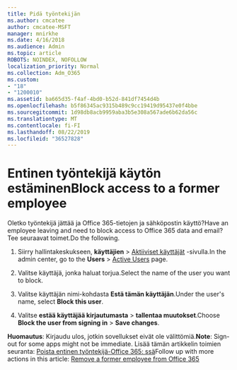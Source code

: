 ```yaml
---
title: Pidä työntekijän
ms.author: cmcatee
author: cmcatee-MSFT
manager: mnirkhe
ms.date: 4/16/2018
ms.audience: Admin
ms.topic: article
ROBOTS: NOINDEX, NOFOLLOW
localization_priority: Normal
ms.collection: Adm_O365
ms.custom:
- "18"
- "1200010"
ms.assetid: ba665d35-f4af-4bd0-b52d-841df7454d4b
ms.openlocfilehash: b5f86345ac9315b489c9cc19419d95437e0f4bbe
ms.sourcegitcommit: 1d98db8acb9959aba3b5e308a567ade6b62da56c
ms.translationtype: MT
ms.contentlocale: fi-FI
ms.lasthandoff: 08/22/2019
ms.locfileid: "36527828"
---
```

# <a name="block-access-to-a-former-employee"></a><span data-ttu-id="3bff2-102">Entinen työntekijä käytön estäminen</span><span class="sxs-lookup"><span data-stu-id="3bff2-102">Block access to a former employee</span></span>

<span data-ttu-id="3bff2-103">Oletko työntekijä jättää ja Office 365-tietojen ja sähköpostin käyttö?</span><span class="sxs-lookup"><span data-stu-id="3bff2-103">Have an employee leaving and need to block access to Office 365 data and email?</span></span> <span data-ttu-id="3bff2-104">Tee seuraavat toimet.</span><span class="sxs-lookup"><span data-stu-id="3bff2-104">Do the following.</span></span>
  
1. <span data-ttu-id="3bff2-105">Siirry hallintakeskukseen, **käyttäjien** \> [Aktiiviset käyttäjät](https://go.microsoft.com/fwlink/p/?linkid=834822) -sivulla.</span><span class="sxs-lookup"><span data-stu-id="3bff2-105">In the admin center, go to the **Users** \> [Active Users](https://go.microsoft.com/fwlink/p/?linkid=834822) page.</span></span>

2. <span data-ttu-id="3bff2-106">Valitse käyttäjä, jonka haluat torjua.</span><span class="sxs-lookup"><span data-stu-id="3bff2-106">Select the name of the user you want to block.</span></span>

3. <span data-ttu-id="3bff2-107">Valitse käyttäjän nimi-kohdasta **Estä tämän käyttäjän**.</span><span class="sxs-lookup"><span data-stu-id="3bff2-107">Under the user's name, select **Block this user**.</span></span>

4. <span data-ttu-id="3bff2-108">Valitse **estää käyttäjää kirjautumasta** \> **tallentaa muutokset**.</span><span class="sxs-lookup"><span data-stu-id="3bff2-108">Choose **Block the user from signing in** \> **Save changes**.</span></span>

<span data-ttu-id="3bff2-109">**Huomautus**: Kirjaudu ulos, jotkin sovellukset eivät ole välittömiä.</span><span class="sxs-lookup"><span data-stu-id="3bff2-109">**Note**: Sign-out for some apps might not be immediate.</span></span> <span data-ttu-id="3bff2-110">Lisää tämän artikkelin toimien seuranta: [Poista entinen työntekijä-Office 365: ssä](https://docs.microsoft.com/office365/admin/add-users/remove-former-employee)</span><span class="sxs-lookup"><span data-stu-id="3bff2-110">Follow up with more actions in this article: [Remove a former employee from Office 365](https://docs.microsoft.com/office365/admin/add-users/remove-former-employee)</span></span>